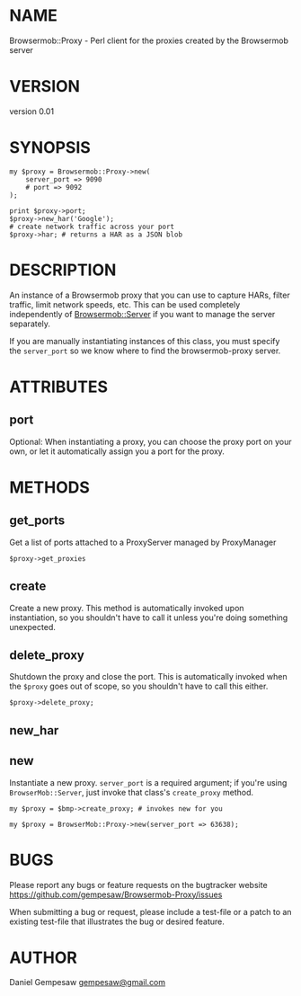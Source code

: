 # NAME

Browsermob::Proxy - Perl client for the proxies created by the Browsermob server

# VERSION

version 0.01

# SYNOPSIS

    my $proxy = Browsermob::Proxy->new(
        server_port => 9090
        # port => 9092
    );

    print $proxy->port;
    $proxy->new_har('Google');
    # create network traffic across your port
    $proxy->har; # returns a HAR as a JSON blob

# DESCRIPTION

An instance of a Browsermob proxy that you can use to capture HARs,
filter traffic, limit network speeds, etc. This can be used completely
independently of [Browsermob::Server](https://metacpan.org/pod/Browsermob::Server) if you want to manage the
server separately.

If you are manually instantiating instances of this class, you must
specify the `server_port` so we know where to find the
browsermob-proxy server.

# ATTRIBUTES

## port

Optional: When instantiating a proxy, you can choose the proxy port on
your own, or let it automatically assign you a port for the proxy.

# METHODS

## get\_ports

Get a list of ports attached to a ProxyServer managed by ProxyManager

    $proxy->get_proxies

## create

Create a new proxy. This method is automatically invoked upon
instantiation, so you shouldn't have to call it unless you're doing
something unexpected.

## delete\_proxy

Shutdown the proxy and close the port. This is automatically invoked
when the `$proxy` goes out of scope, so you shouldn't have to call
this either.

    $proxy->delete_proxy;

## new\_har

## new

Instantiate a new proxy. `server_port` is a required argument; if
you're using `BrowserMob::Server`, just invoke that class's
`create_proxy` method.

    my $proxy = $bmp->create_proxy; # invokes new for you

    my $proxy = BrowserMob::Proxy->new(server_port => 63638);

# BUGS

Please report any bugs or feature requests on the bugtracker website
https://github.com/gempesaw/Browsermob-Proxy/issues

When submitting a bug or request, please include a test-file or a
patch to an existing test-file that illustrates the bug or desired
feature.

# AUTHOR

Daniel Gempesaw <gempesaw@gmail.com>
